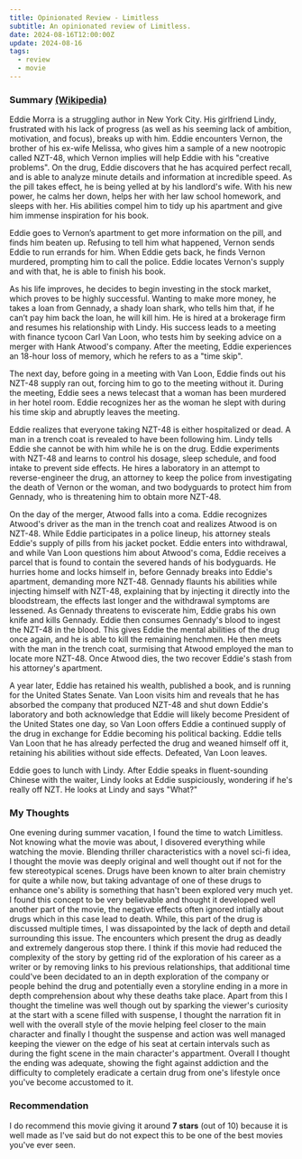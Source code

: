 ```yaml
---
title: Opinionated Review - Limitless
subtitle: An opinionated review of Limitless.
date: 2024-08-16T12:00:00Z
update: 2024-08-16
tags: 
  - review
  - movie
---
```


### Summary [(Wikipedia)](https://en.wikipedia.org/wiki/Limitless)
Eddie Morra is a struggling author in New York City. His girlfriend Lindy, frustrated with his lack of progress (as well as his seeming lack of ambition, motivation, and focus), breaks up with him. Eddie encounters Vernon, the brother of his ex-wife Melissa, who gives him a sample of a new nootropic called NZT-48, which Vernon implies will help Eddie with his "creative problems". On the drug, Eddie discovers that he has acquired perfect recall, and is able to analyze minute details and information at incredible speed. As the pill takes effect, he is being yelled at by his landlord's wife. With his new power, he calms her down, helps her with her law school homework, and sleeps with her. His abilities compel him to tidy up his apartment and give him immense inspiration for his book.

Eddie goes to Vernon’s apartment to get more information on the pill, and finds him beaten up. Refusing to tell him what happened, Vernon sends Eddie to run errands for him. When Eddie gets back, he finds Vernon murdered, prompting him to call the police. Eddie locates Vernon's supply and with that, he is able to finish his book.

As his life improves, he decides to begin investing in the stock market, which proves to be highly successful. Wanting to make more money, he takes a loan from Gennady, a shady loan shark, who tells him that, if he can’t pay him back the loan, he will kill him. He is hired at a brokerage firm and resumes his relationship with Lindy. His success leads to a meeting with finance tycoon Carl Van Loon, who tests him by seeking advice on a merger with Hank Atwood's company. After the meeting, Eddie experiences an 18-hour loss of memory, which he refers to as a "time skip".

The next day, before going in a meeting with Van Loon, Eddie finds out his NZT-48 supply ran out, forcing him to go to the meeting without it. During the meeting, Eddie sees a news telecast that a woman has been murdered in her hotel room. Eddie recognizes her as the woman he slept with during his time skip and abruptly leaves the meeting.

Eddie realizes that everyone taking NZT-48 is either hospitalized or dead. A man in a trench coat is revealed to have been following him. Lindy tells Eddie she cannot be with him while he is on the drug. Eddie experiments with NZT-48 and learns to control his dosage, sleep schedule, and food intake to prevent side effects. He hires a laboratory in an attempt to reverse-engineer the drug, an attorney to keep the police from investigating the death of Vernon or the woman, and two bodyguards to protect him from Gennady, who is threatening him to obtain more NZT-48.

On the day of the merger, Atwood falls into a coma. Eddie recognizes Atwood's driver as the man in the trench coat and realizes Atwood is on NZT-48. While Eddie participates in a police lineup, his attorney steals Eddie's supply of pills from his jacket pocket. Eddie enters into withdrawal, and while Van Loon questions him about Atwood's coma, Eddie receives a parcel that is found to contain the severed hands of his bodyguards. He hurries home and locks himself in, before Gennady breaks into Eddie's apartment, demanding more NZT-48. Gennady flaunts his abilities while injecting himself with NZT-48, explaining that by injecting it directly into the bloodstream, the effects last longer and the withdrawal symptoms are lessened. As Gennady threatens to eviscerate him, Eddie grabs his own knife and kills Gennady. Eddie then consumes Gennady's blood to ingest the NZT-48 in the blood. This gives Eddie the mental abilities of the drug once again, and he is able to kill the remaining henchmen. He then meets with the man in the trench coat, surmising that Atwood employed the man to locate more NZT-48. Once Atwood dies, the two recover Eddie's stash from his attorney's apartment.

A year later, Eddie has retained his wealth, published a book, and is running for the United States Senate. Van Loon visits him and reveals that he has absorbed the company that produced NZT-48 and shut down Eddie's laboratory and both acknowledge that Eddie will likely become President of the United States one day, so Van Loon offers Eddie a continued supply of the drug in exchange for Eddie becoming his political backing. Eddie tells Van Loon that he has already perfected the drug and weaned himself off it, retaining his abilities without side effects. Defeated, Van Loon leaves.

Eddie goes to lunch with Lindy. After Eddie speaks in fluent-sounding Chinese with the waiter, Lindy looks at Eddie suspiciously, wondering if he's really off NZT. He looks at Lindy and says "What?"

### My Thoughts
One evening during summer vacation, I found the time to watch Limitless. Not knowing what the movie was about, I disovered everything while watching the movie. Blending thriller characteristics with a novel sci-fi idea, I thought the movie was deeply original and well thought out if not for the few stereotypical scenes. Drugs have been known to alter brain chemistry for quite a while now, but taking advantage of one of these drugs to enhance one's ability is something that hasn't been explored very much yet. I found this concept to be very believable and thought it developed well another part of the movie, the negative effects often ignored intially about drugs which in this case lead to death. While, this part of the drug is discussed multiple times, I was dissapointed by the lack of depth and detail surrounding this issue. The encounters which present the drug as deadly and extremely dangerous stop there. I think if this movie had reduced the complexity of the story by getting rid of the exploration of his career as a writer or by removing links to his previous relationships, that additional time could've been decidated to an in depth exploration of the company or people behind the drug and potentially even a storyline ending in a more in depth comprehension about why these deaths take place. Apart from this I thought the timeline was well though out by sparking the viewer's curiosity at the start with a scene filled with suspense, I thought the narration fit in well with the overall style of the movie helping feel closer to the main character and finally I thought the suspense and action was well managed keeping the viewer on the edge of his seat at certain intervals such as during the fight scene in the main character's appartment. Overall I thought the ending was adequate, showing the fight against addiction and the difficulty to completely eradicate a certain drug from one's lifestyle once you've become accustomed to it.

### Recommendation
I do recommend this movie giving it around **7 stars** (out of 10) because it is well made as I've said but do not expect this to be one of the best movies you've ever seen.